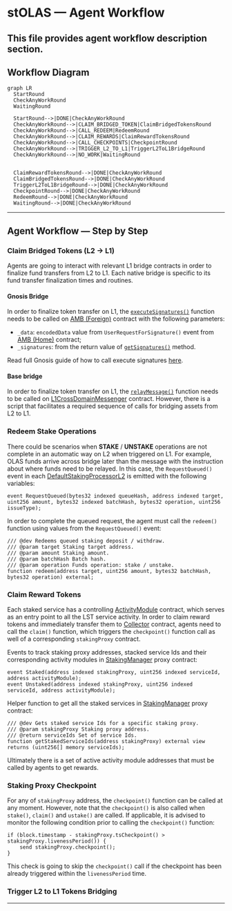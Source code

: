 # stOLAS — Agent Workflow

This file provides agent workflow description section. 
---

## Workflow Diagram

```mermaid
graph LR
  StartRound
  CheckAnyWorkRound
  WaitingRound

  StartRound-->|DONE|CheckAnyWorkRound
  CheckAnyWorkRound-->|CLAIM_BRIDGED_TOKEN|ClaimBridgedTokensRound
  CheckAnyWorkRound-->|CALL_REDEEM|RedeemRound
  CheckAnyWorkRound-->|CLAIM_REWARDS|ClaimRewardTokensRound
  CheckAnyWorkRound-->|CALL_CHECKPOINTS|CheckpointRound 
  CheckAnyWorkRound-->|TRIGGER_L2_TO_L1|TriggerL2ToL1BridgeRound
  CheckAnyWorkRound-->|NO_WORK|WaitingRound
  

  ClaimRewardTokensRound-->|DONE|CheckAnyWorkRound
  ClaimBridgedTokensRound-->|DONE|CheckAnyWorkRound
  TriggerL2ToL1BridgeRound-->|DONE|CheckAnyWorkRound
  CheckpointRound-->|DONE|CheckAnyWorkRound
  RedeemRound-->|DONE|CheckAnyWorkRound
  WaitingRound-->|DONE|CheckAnyWorkRound
```

---

## Agent Workflow — Step by Step

### Claim Bridged Tokens (L2 -> L1)

Agents are going to interact with relevant L1 bridge contracts in order to finalize fund transfers from L2 to L1.
Each native bridge is specific to its fund transfer finalization times and routines.

#### Gnosis Bridge

In order to finalize token transfer on L1, the [`executeSignatures()`](https://etherscan.io/address/0x4C36d2919e407f0Cc2Ee3c993ccF8ac26d9CE64e#writeProxyContract#F3)
function needs to be called on [AMB (Foreign)](https://docs.gnosischain.com/bridges/About%20Token%20Bridges/amb-bridge#contracts)
contract with the following parameters:
- `_data`: `encodedData` value from `UserRequestForSignature()` event from [AMB (Home)](https://gnosisscan.io/address/0x75Df5AF045d91108662D8080fD1FEFAd6aA0bb59#events) contract;
- `_signatures`: from the return value of [`getSignatures()`](https://gnosisscan.io/address/0x7d94ece17e81355326e3359115D4B02411825EdD#readContract#F2) method.

Read full Gnosis guide of how to call execute signatures [here](https://docs.gnosischain.com/bridges/About%20Token%20Bridges/amb-bridge#how-to-call-executesignatures-on-foreign-amb-ethereum).

#### Base bridge

In order to finalize token transfer on L1, the [`relayMessage()`](https://etherscan.io/address/0x866E82a600A1414e583f7F13623F1aC5d58b0Afa#writeProxyContract#F2)
function needs to be called on [L1CrossDomainMessenger](https://docs.base.org/base-chain/network-information/base-contracts#ethereum-mainnet) contract.
However, there is a script that facilitates a required sequence of calls for bridging assets from L2 to L1.

### Redeem Stake Operations

There could be scenarios when **STAKE** / **UNSTAKE** operations are not complete in an automatic way on L2 when triggered on L1.
For example, OLAS funds arrive across bridge later than the message with the instruction about where funds need to be relayed.
In this case, the `RequestQueued()` event in each [DefaultStakingProcessorL2](../contracts/l2/bridging/DefaultStakingProcessorL2.sol)
is emitted with the following variables:

```solidity
event RequestQueued(bytes32 indexed queueHash, address indexed target, uint256 amount, bytes32 indexed batchHash, bytes32 operation, uint256 issueType);
```

In order to complete the queued request, the agent must call the `redeem()` function using values from the `RequestQueued()` event:
```solidity
/// @dev Redeems queued staking deposit / withdraw.
/// @param target Staking target address.
/// @param amount Staking amount.
/// @param batchHash Batch hash.
/// @param operation Funds operation: stake / unstake.
function redeem(address target, uint256 amount, bytes32 batchHash, bytes32 operation) external;
```

### Claim Reward Tokens

Each staked service has a controlling [ActivityModule](../contracts/l2/ActivityModule.sol) contract, which serves as an entry point
to all the LST service activity. In order to claim reward tokens and immediately transfer them to [Collector](../contracts/l2/Collector.sol)
contract, agents need to call the `claim()` function, which triggers the `checkpoint()` function call as well of a corresponding `stakingProxy` contract.

Events to track staking proxy addresses, stacked service Ids and their corresponding activity modules in [StakingManager](../contracts/l2/StakingManager.sol) proxy contract:
```solidity
event Staked(address indexed stakingProxy, uint256 indexed serviceId, address activityModule);
event Unstaked(address indexed stakingProxy, uint256 indexed serviceId, address activityModule);
```

Helper function to get all the staked services in [StakingManager](../contracts/l2/StakingManager.sol) proxy contract:
```solidity
/// @dev Gets staked service Ids for a specific staking proxy.
/// @param stakingProxy Staking proxy address.
/// @return serviceIds Set of service Ids.
function getStakedServiceIds(address stakingProxy) external view returns (uint256[] memory serviceIds);
```

Ultimately there is a set of active activity module addresses that must be called by agents to get rewards.

### Staking Proxy Checkpoint

For any of `stakingProxy` address, the `checkpoint()` function can be called at any moment. However, note that the `checkpoint()`
is also called when `stake()`, `claim()` and `ustake()` are called. If applicable, it is advised to monitor the following condition
prior to calling the `checkpoint()` function:
```
if (block.timestamp - stakingProxy.tsCheckpoint() > stakingProxy.livenessPeriod()) {
    send stakingProxy.checkpoint();
}
```

This check is going to skip the `checkpoint()` call if the checkpoint has been already triggered within the `livenessPeriod` time.

### Trigger L2 to L1 Tokens Bridging



---
